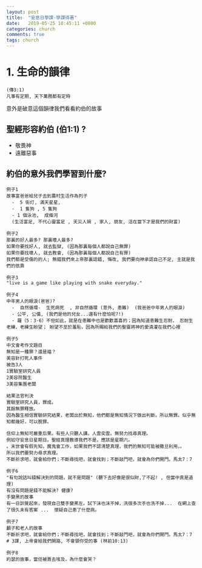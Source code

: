 ```yaml
---
layout: post
title:  "安息日學課-學課得著"
date:   2019-05-25 10:45:11 +0800
categories: church
comments: true
tags: church 
---
```















# 1. 生命的韻律
~~~ 
(傳3:1)
凡事有定期, 天下萬務都有定時 
~~~

意外是破意這個韻律我們看看約伯的故事

## 聖經形容約伯 (伯1:1) ?
- 敬畏神
- 遠離惡事


## 約伯的意外我們學習到什麼?









~~~
例子1
故事富爸爸給兒子去到農村生活作為列子
  -  5 街灯, 滿天星星,  
  -  1 隻狗 , 5 隻狗
  - 1 個泳池,  成條河 
  (生活富足, 不代心靈富足 , 天災人禍 , 家人, 朋友, 活在當下才是我們的財富) 
~~~

~~~
例子2
那裏的好人最多? 那裏壞人最多?
如果你要找好人, 就去監獄, (因為那裏每個人都說自己無罪)
如果你要找壞人, 就去教會, (因為那裏每個人都說自己有罪)
我們都是受傷的的人; 無錯我們來上帝那裏認錯, 悔改, 我們要向神承認自己不足, 主就是我們的依靠
~~~
    
~~~
例子3
"live is a game like playing with snake everyday."
~~~

~~~
例子4
中年男人的眼淚(爸爸)?
  -  自然循環-  生死病死  , 非自然循環 (意外, 患難)  (我爸爸中年男人的眼淚)
  - 公平, 公儀, (我們是他的兒女...還有什麼怕呢?!)
  - 羅（5：3-6）不但如此，就是在患難中也是歡歡喜喜的；因為知道患難生忍耐， 忍耐生老練，老練生盼望； 盼望不至於羞恥，因為所賜給我們的聖靈將神的愛澆灌在我們心裡
~~~




~~~
例子5
中文會考作文題目
無知是一種罪？還是褔？
美容針打死人事件
被告3人
1實驗室研究人員
2美容院醫生
3美容集團老闆

結果法官判決
實驗室研究人員，罪成。
其餘無罪釋放。
因為醫生相信實驗研究結果，老闆出於無知，他們都是無知情況下做出判斷。所以無罪。似乎無知都幾好，可以脫罪。

信仰上無知可嚴重后果。有些人只聽人講，人雲奕雲。無努力找尋真理。
例如守安息日星期日。聖經真理教導我們不是，應該是星期六。
。末世會有假先知，魔鬼會工作，如果我們不認清楚真理，我們的無知可能被撒旦利用，。
所以我們要努力尋求真理。
不斷祈求吧，就會給你們；不斷尋找吧，就會找到；不斷敲門吧，就會為你們開門。馬太7：7
~~~

~~~
例子6
"有句說話叫錢解決到的問題，就不是問題" (聽下去好像是很似財,了不起! , 但當中真是道理)
有沒有問題是錢不能解決? 健康?
手變黑的故事
有一日訓覺起來，發現自己雙手變黑左。試下沬也沬不掉，洗很多次手也洗不掉...  在網上查了很久未有答案 ...  懷疑自己患了什麼病。
~~~

~~~
例子7  
顱子和老人的故事
不斷祈求吧，就會給你們；不斷尋找吧，就會找到；不斷敲門吧，就會為你們開門。馬太7：7
# 3課, 上帝會給我們開路, 不會領你受的事 (林前10:13)
~~~

~~~
例子8
約瑟的故事，當佢被賣去埃及，為什麼會哭？
~~~